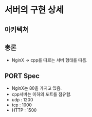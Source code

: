 # 서버의 구현 상세

## 아키텍쳐

## 총론

- NginX -> cpp를 따르는 서버 형태를 따름.

## PORT Spec

- NginX는 80을 가지고 있음.
- cpp서버는 이하의 포트를 점유함.
- udp : 1200
- tcp : 1000
- HTTP : 1500

